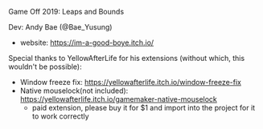 Game Off 2019: Leaps and Bounds

Dev: Andy Bae (@Bae_Yusung) 
- website: https://im-a-good-boye.itch.io/

Special thanks to YellowAfterLife for his extensions (without which, this wouldn't be possible):
- Window freeze fix: https://yellowafterlife.itch.io/window-freeze-fix
- Native mouselock(not included): https://yellowafterlife.itch.io/gamemaker-native-mouselock
  - paid extension, please buy it for $1 and import into the project for it to work correctly
